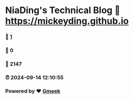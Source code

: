 # NiaDing's Technical Blog  :link: https://mickeyding.github.io 
### :page_facing_up: [1](https://mickeyding.github.io/tag.html) 
### :speech_balloon: 0 
### :hibiscus: 2147 
### :alarm_clock: 2024-09-14 12:10:55 
### Powered by :heart: [Gmeek](https://github.com/Meekdai/Gmeek)
